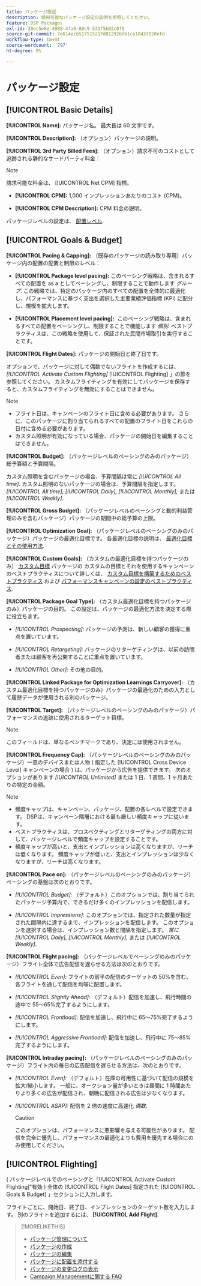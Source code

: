 ```yaml
---
title: パッケージ設定
description: 使用可能なパッケージ設定の説明を参照してください。
feature: DSP Packages
exl-id: 20ec5e8e-4980-4fa0-80c9-531f5b02c0f9
source-git-commit: 7e614ecb517515217d812926f61ca10437820efd
workflow-type: tm+mt
source-wordcount: '797'
ht-degree: 0%

---
```


# パッケージ設定

## [!UICONTROL Basic Details]

**[!UICONTROL Name]:** パッケージ名。 最大長は 60 文字です。

**[!UICONTROL Description]:** （オプション）パッケージの説明。

**[!UICONTROL 3rd Party Billed Fees]:** （オプション）請求不可のコストとして追跡される静的なサードパーティ料金：

>[!NOTE]
>
>請求可能な料金は、 [!UICONTROL Net CPM] 指標。
* **[!UICONTROL CPM]:** 1,000 インプレッションあたりのコスト (CPM)。

* **[!UICONTROL CPM Description]:** CPM 料金の説明。

パッケージレベルの設定は、 [配置レベル](/help/dsp/campaign-management/placements/placement-settings.md).

## [!UICONTROL Goals & Budget]

**[!UICONTROL Pacing & Capping]:** （既存のパッケージの読み取り専用）パッケージ内の配置の配置と制限のレベル：

* **[!UICONTROL Package level pacing]:** このペーシング戦略は、含まれるすべての配置を as a としてペーシングし、制限することで動作します *グループ*. この戦略では、特定のパッケージ内のすべての配置を全体的に最適化し、パフォーマンスに基づく支出を選択した主要業績評価指標 (KPI) に配分し、規模を拡大します。

* **[!UICONTROL Placement level pacing]:**  このペーシング戦略は、含まれるすべての配置をペーシングし、制限することで機能します *個別*. ベストプラクティスは、この戦略を使用して、保証された民間市場取引を実行することです。

**[!UICONTROL Flight Dates]:** パッケージの開始日と終了日です。

オプションで、パッケージに対して偶数でないフライトを作成するには、 *[!UICONTROL *Activate Custom Flighting]** [!UICONTROL Flighting] 」の節を参照してください。 カスタムフライティングを有効にしてパッケージを保存すると、カスタムフライティングを無効にすることはできません。

>[!NOTE]
>
>* フライト日は、キャンペーンのフライト日に含める必要があります。 さらに、このパッケージに割り当てられるすべての配置のフライト日をこれらの日付に含める必要があります。
> * カスタム照明が有効になっている場合、パッケージの開始日を編集することはできません。


**[!UICONTROL Budget]:** （パッケージレベルのペーシングのみのパッケージ）総予算額と予算間隔。

カスタム照明を含むパッケージの場合、予算間隔は常に *[!UICONTROL All time]*. カスタム照明のないパッケージの場合は、予算間隔を指定します。 *[!UICONTROL All time],* *[!UICONTROL Daily],* *[!UICONTROL Monthly],* または *[!UICONTROL Weekly]*.

**[!UICONTROL Gross Budget]:** （パッケージレベルのペーシングと動的利益管理のみを含むパッケージ）パッケージの期間中の総予算の上限。

**[!UICONTROL Optimization Goal]:** （パッケージレベルのペーシングのみのパッケージ）パッケージの最適化目標です。 各最適化目標の説明は、 [最適化目標とその使用方法](/help/dsp/optimization/optimization-goals.md).

**[!UICONTROL Custom Goals]:** （カスタムの最適化目標を持つパッケージのみ） [カスタム目標](/help/dsp/optimization/custom-goal-about.md) パッケージの カスタムの目標とそれを使用するキャンペーンのベストプラクティスについて詳しくは、  [カスタム目標を構築するためのベストプラクティス](/help/dsp/optimization/custom-goal-best-practices.md) および [パフォーマンスキャンペーンの設定のベストプラクティス](/help/dsp/optimization/campaign-best-practices-performance.md).

**[!UICONTROL Package Goal Type]:** （カスタム最適化目標を持つパッケージのみ）パッケージの目的。 この設定は、パッケージの最適化方法を決定する際に役立ちます。

* *[!UICONTROL Prospecting]:* パッケージの予測は、新しい顧客の獲得に重点を置いています。

* *[!UICONTROL Retargeting]:* パッケージのリターゲティングは、以前の訪問者または顧客を再公開することに重点を置いています。

* *[!UICONTROL Other]:* その他の目的。

**[!UICONTROL Linked Package for Optimization Learnings Carryover]:** （カスタム最適化目標を持つパッケージのみ）パッケージの最適化のための入力として履歴データが使用される別のパッケージ。

**[!UICONTROL Target]:** （パッケージレベルのペーシングのみのパッケージ）パフォーマンスの追跡に使用されるターゲット目標。

>[!NOTE]
>
>このフィールドは、単なるベンチマークであり、決定には使用されません。

**[!UICONTROL Frequency Cap]:** （パッケージレベルのペーシングのみのパッケージ）一意のデバイスまたは人物 ( 指定した [!UICONTROL Cross Device Level] キャンペーンの場合 ) は、パッケージから広告を提供できます。 次のオプションがあります *[!UICONTROL Unlimited]* または 1 日、1 週間、1 ヶ月あたりの特定の金額。

>[!NOTE]
>
>* 頻度キャップは、キャンペーン、パッケージ、配置の各レベルで設定できます。 DSPは、キャンペーン階層における最も厳しい頻度キャップに従います。
>* ベストプラクティスは、プロスペクティングとリターゲティングの両方に対して、パッケージレベルで頻度キャップを設定することです。
> * 頻度キャップが高いと、支出とインプレッションは高くなりますが、リーチは低くなります。 頻度キャップが低いと、支出とインプレッションは少なくなりますが、リーチは高くなります。


**[!UICONTROL Pace on]:** （パッケージレベルのペーシングのみのパッケージ）ペーシングの基盤は次のとおりです。

* *[!UICONTROL Budget]:* （デフォルト）このオプションでは、割り当てられたパッケージ予算内で、できるだけ多くのインプレッションを配信します。

* *[!UICONTROL Impressions]:* このオプションでは、指定された数量が指定された間隔内に達するまで、インプレッションを配信します。 このオプションを選択する場合は、インプレッション数と間隔を指定します。 *常に* *[!UICONTROL Daily],* *[!UICONTROL Monthly],* または *[!UICONTROL Weekly]*.

**[!UICONTROL Flight pacing]:** （パッケージレベルでペーシングのみのパッケージ）フライト全体で広告配信を遅らせる方法は次のとおりです。

* *[!UICONTROL Even]:* フライトの前半の配信のターゲットの 50%を含む、各フライトを通して配信を均等に配置します。

* *[!UICONTROL Slightly Ahead]:* （デフォルト）配信を加速し、飛行時間の途中で 55～65%完了するようにします。

* *[!UICONTROL Frontload]:* 配信を加速し、飛行中に 65～75%完了するようにします。

* *[!UICONTROL Aggressive Frontload]:* 配信を加速し、飛行中に 75～85%完了するようにします。

**[!UICONTROL Intraday pacing]:** （パッケージレベルのペーシングのみのパッケージ）フライト内の毎日の広告配信を遅らせる方法は、次のとおりです。

* *[!UICONTROL Even]:* （デフォルト）在庫の可用性に基づいて配信の規模を拡大/縮小します。 一般に、オークション量が多いときは昼間に 1 時間あたりより多くの広告が配信され、朝晩に配信される広告は少なくなります。

* *[!UICONTROL ASAP]:* 配信を 2 倍の速度に高速化 *偶数*.

   >[!CAUTION]
   >
   >このオプションは、パフォーマンスに悪影響を与える可能性があります。 配信を完全に優先し、パフォーマンスの最適化よりも費用を優先する場合にのみ使用してください。

## [!UICONTROL Flighting]

( パッケージレベルでのペーシングと「[!UICONTROL Activate Custom Flighting]&quot;有効 ) 全体の [!UICONTROL Flight Dates] 指定された [!UICONTROL Goals & Budget] 」セクションに入力します。

フライトごとに、開始日、終了日、インプレッションのターゲット数を入力します。 別のフライトを追加するには、 **[!UICONTROL Add Flight]**.

>[!MORELIKETHIS]
>
>* [パッケージ管理について](package-about.md)
>* [パッケージの作成](package-create.md)
>* [パッケージの編集](package-edit.md)
>* [パッケージに配置を添付する](package-attach-placement.md)
>* [パッケージの変更ログの表示](package-change-log.md)
>* [Campaign Managementに関する FAQ](/help/dsp/campaign-management/campaign-management-faq.md)

